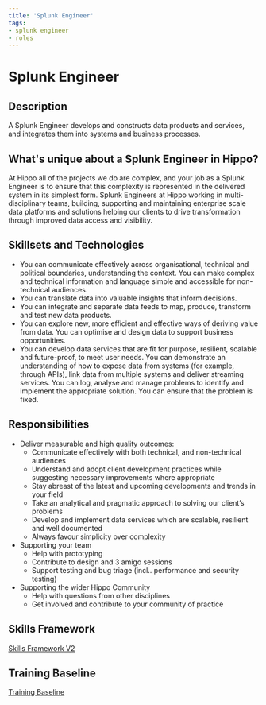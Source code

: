 ```yaml
---
title: 'Splunk Engineer'
tags:
- splunk engineer
- roles
---
```


# Splunk Engineer

## Description
A Splunk Engineer develops and constructs data products and services, and integrates them into systems and business processes.

## What's unique about a Splunk Engineer in Hippo?
At Hippo all of the projects we do are complex, and your job as a Splunk Engineer is to ensure that this complexity is represented in the delivered system in its simplest form. Splunk Engineers at Hippo working in multi-disciplinary teams, building, supporting and maintaining enterprise scale data platforms and solutions helping our clients to drive transformation through improved data access and visibility. 

## Skillsets and Technologies
* You can communicate effectively across organisational, technical and political boundaries, understanding the context. You can make complex and technical information and language simple and accessible for non-technical audiences.
* You can translate data into valuable insights that inform decisions. 
* You can integrate and separate data feeds to map, produce, transform and test new data products.
* You can explore new, more efficient and effective ways of deriving value from data. You can optimise and design data to support business opportunities.
* You can develop data services that are fit for purpose, resilient, scalable and future-proof, to meet user needs. You can demonstrate an understanding of how to expose data from systems (for example, through APIs), link data from multiple systems and deliver streaming services.
You can log, analyse and manage problems to identify and implement the appropriate solution. You can ensure that the problem is fixed.


## Responsibilities
* Deliver measurable and high quality outcomes:
   * Communicate effectively with both technical, and non-technical audiences
   * Understand and adopt client development practices while suggesting necessary improvements where appropriate
   * Stay abreast of the latest and upcoming developments and trends in your field
   * Take an analytical and pragmatic approach to solving our client’s problems
   * Develop and implement data services which are scalable, resilient and well documented
   * Always favour simplicity over complexity
* Supporting your team
    * Help with prototyping
    * Contribute to design and 3 amigo sessions
    * Support testing and bug triage (incl.. performance and security testing)
* Supporting the wider Hippo Community
    * Help with questions from other disciplines
    * Get involved and contribute to your community of practice

## Skills Framework

[Skills Framework V2](https://docs.google.com/spreadsheets/d/1veclKwLUe0GP7nwuDPtq6zEgC6WmkH1nJMTO5JfTECI/edit#gid=1609719988)

## Training Baseline

[Training Baseline](https://docs.google.com/presentation/d/1c_BAFw_XwVYlN0mXexSM-jjThSSfZXZ3IMS0IQ3QILo/edit?usp=sharing)
